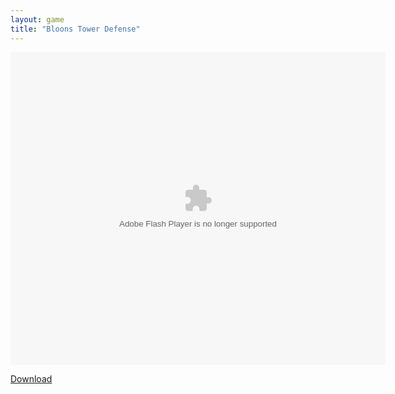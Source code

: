 ```yaml
---
layout: game
title: "Bloons Tower Defense"
---
```


<object width="100" height="100">
    <embed src="bloonstd_moved.swf" flashvars="" base="" quality="high" allowscriptaccess="always" allowfullscreen="true" bgcolor="" wmode="window" width="600" height="500" type="application/x-shockwave-flash" pluginspage="http://www.macromedia.com/go/getflashplayer">
</object>

<br>

<a href="bloonstd_moved.swf" download class="btn btn-secondary">Download</a>
